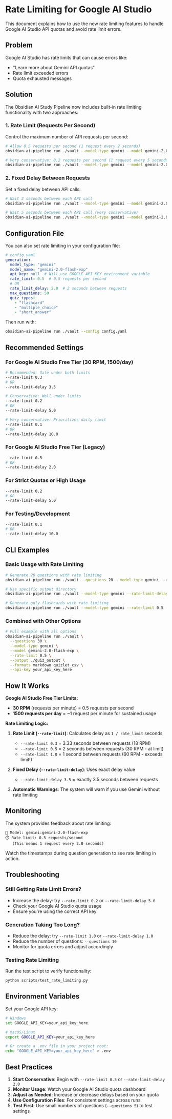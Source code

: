 # Rate Limiting for Google AI Studio

This document explains how to use the new rate limiting features to handle Google AI Studio API quotas and avoid rate limit errors.

## Problem

Google AI Studio has rate limits that can cause errors like:
- "Learn more about Gemini API quotas"
- Rate limit exceeded errors
- Quota exhausted messages

## Solution

The Obsidian AI Study Pipeline now includes built-in rate limiting functionality with two approaches:

### 1. Rate Limit (Requests Per Second)

Control the maximum number of API requests per second:

```bash
# Allow 0.5 requests per second (1 request every 2 seconds)
obsidian-ai-pipeline run ./vault --model-type gemini --model gemini-2.0-flash-exp --rate-limit 0.5

# Very conservative: 0.2 requests per second (1 request every 5 seconds)
obsidian-ai-pipeline run ./vault --model-type gemini --model gemini-2.0-flash-exp --rate-limit 0.2
```

### 2. Fixed Delay Between Requests

Set a fixed delay between API calls:

```bash
# Wait 2 seconds between each API call
obsidian-ai-pipeline run ./vault --model-type gemini --model gemini-2.0-flash-exp --rate-limit-delay 2.0

# Wait 5 seconds between each API call (very conservative)
obsidian-ai-pipeline run ./vault --model-type gemini --model gemini-2.0-flash-exp --rate-limit-delay 5.0
```

## Configuration File

You can also set rate limiting in your configuration file:

```yaml
# config.yaml
generation:
  model_type: "gemini"
  model_name: "gemini-2.0-flash-exp"
  api_key: null  # Will use GOOGLE_API_KEY environment variable
  rate_limit: 0.5  # 0.5 requests per second
  # OR
  rate_limit_delay: 2.0  # 2 seconds between requests
  max_questions: 50
  quiz_types:
    - "flashcard"
    - "multiple_choice"
    - "short_answer"
```

Then run with:
```bash
obsidian-ai-pipeline run ./vault --config config.yaml
```

## Recommended Settings

### For Google AI Studio Free Tier (30 RPM, 1500/day)
```bash
# Recommended: Safe under both limits
--rate-limit 0.3
# OR
--rate-limit-delay 3.5

# Conservative: Well under limits
--rate-limit 0.2
# OR  
--rate-limit-delay 5.0

# Very conservative: Prioritizes daily limit
--rate-limit 0.1
# OR
--rate-limit-delay 10.0
```

### For Google AI Studio Free Tier (Legacy)
```bash
--rate-limit 0.5
# OR
--rate-limit-delay 2.0
```

### For Strict Quotas or High Usage
```bash
--rate-limit 0.2
# OR  
--rate-limit-delay 5.0
```

### For Testing/Development
```bash
--rate-limit 0.1
# OR
--rate-limit-delay 10.0
```

## CLI Examples

### Basic Usage with Rate Limiting
```bash
# Generate 20 questions with rate limiting
obsidian-ai-pipeline run ./vault --questions 20 --model-type gemini --rate-limit 0.5

# Use specific output directory
obsidian-ai-pipeline run ./vault --model-type gemini --rate-limit-delay 2.0 --output ./my_output

# Generate only flashcards with rate limiting
obsidian-ai-pipeline run ./vault --model-type gemini --rate-limit 0.5 --formats markdown
```

### Combined with Other Options
```bash
# Full example with all options
obsidian-ai-pipeline run ./vault \
  --questions 30 \
  --model-type gemini \
  --model gemini-2.0-flash-exp \
  --rate-limit 0.5 \
  --output ./quiz_output \
  --formats markdown quizlet_csv \
  --api-key your_api_key_here
```

## How It Works

**Google AI Studio Free Tier Limits:**
- **30 RPM** (requests per minute) = 0.5 requests per second
- **1500 requests per day** = ~1 request per minute for sustained usage

**Rate Limiting Logic:**
1. **Rate Limit (`--rate-limit`)**: Calculates delay as `1 / rate_limit` seconds
   - `--rate-limit 0.3` = 3.33 seconds between requests (18 RPM)
   - `--rate-limit 0.5` = 2 seconds between requests (30 RPM - at limit)
   - `--rate-limit 1.0` = 1 second between requests (60 RPM - exceeds limit!)

2. **Fixed Delay (`--rate-limit-delay`)**: Uses exact delay value
   - `--rate-limit-delay 3.5` = exactly 3.5 seconds between requests

3. **Automatic Warnings**: The system will warn if you use Gemini without rate limiting

## Monitoring

The system provides feedback about rate limiting:

```
🤖 Model: gemini:gemini-2.0-flash-exp
⏱️ Rate limit: 0.5 requests/second
   (This means 1 request every 2.0 seconds)
```

Watch the timestamps during question generation to see rate limiting in action.

## Troubleshooting

### Still Getting Rate Limit Errors?
- Increase the delay: try `--rate-limit 0.2` or `--rate-limit-delay 5.0`
- Check your Google AI Studio quota usage
- Ensure you're using the correct API key

### Generation Taking Too Long?
- Reduce the delay: try `--rate-limit 1.0` or `--rate-limit-delay 1.0`
- Reduce the number of questions: `--questions 10`
- Monitor for quota errors and adjust accordingly

### Testing Rate Limiting
Run the test script to verify functionality:
```bash
python scripts/test_rate_limiting.py
```

## Environment Variables

Set your Google API key:
```bash
# Windows
set GOOGLE_API_KEY=your_api_key_here

# macOS/Linux
export GOOGLE_API_KEY=your_api_key_here

# Or create a .env file in your project root:
echo "GOOGLE_API_KEY=your_api_key_here" > .env
```

## Best Practices

1. **Start Conservative**: Begin with `--rate-limit 0.5` or `--rate-limit-delay 2.0`
2. **Monitor Usage**: Watch your Google AI Studio quota dashboard
3. **Adjust as Needed**: Increase or decrease delays based on your quota
4. **Use Configuration Files**: For consistent settings across runs
5. **Test First**: Use small numbers of questions (`--questions 5`) to test settings
